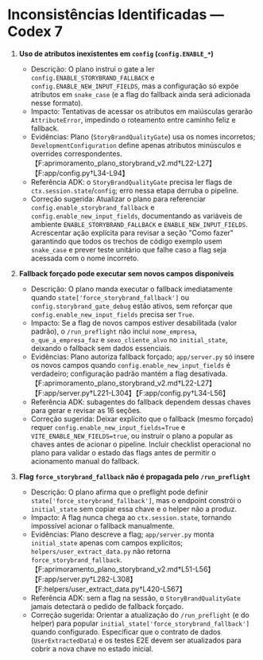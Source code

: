 # Inconsistências Identificadas — Codex 7

1. **Uso de atributos inexistentes em `config` (`config.ENABLE_*`)**  
   - Descrição: O plano instrui o gate a ler `config.ENABLE_STORYBRAND_FALLBACK` e `config.ENABLE_NEW_INPUT_FIELDS`, mas a configuração só expõe atributos em `snake_case` (e a flag do fallback ainda será adicionada nesse formato).  
   - Impacto: Tentativas de acessar os atributos em maiúsculas gerarão `AttributeError`, impedindo o roteamento entre caminho feliz e fallback.  
   - Evidências: Plano (`StoryBrandQualityGate`) usa os nomes incorretos; `DevelopmentConfiguration` define apenas atributos minúsculos e overrides correspondentes.【F:aprimoramento_plano_storybrand_v2.md†L22-L27】【F:app/config.py†L34-L94】  
   - Referência ADK: o `StoryBrandQualityGate` precisa ler flags de `ctx.session.state`/`config`; erro nessa etapa derruba o pipeline.  
   - Correção sugerida: Atualizar o plano para referenciar `config.enable_storybrand_fallback` e `config.enable_new_input_fields`, documentando as variáveis de ambiente `ENABLE_STORYBRAND_FALLBACK` e `ENABLE_NEW_INPUT_FIELDS`. Acrescentar ação explícita para revisar a seção "Como fazer" garantindo que todos os trechos de código exemplo usem `snake_case` e prever teste unitário que falhe caso a flag seja acessada com o nome incorreto.

2. **Fallback forçado pode executar sem novos campos disponíveis**  
   - Descrição: O plano manda executar o fallback imediatamente quando `state['force_storybrand_fallback']` ou `config.storybrand_gate_debug` estão ativos, sem reforçar que `config.enable_new_input_fields` precisa ser `True`.  
   - Impacto: Se a flag de novos campos estiver desabilitada (valor padrão), o `/run_preflight` não inclui `nome_empresa`, `o_que_a_empresa_faz` e `sexo_cliente_alvo` no `initial_state`, deixando o fallback sem dados essenciais.  
   - Evidências: Plano autoriza fallback forçado; `app/server.py` só insere os novos campos quando `config.enable_new_input_fields` é verdadeiro; configuração padrão mantém a flag desativada.【F:aprimoramento_plano_storybrand_v2.md†L22-L27】【F:app/server.py†L221-L304】【F:app/config.py†L34-L56】  
   - Referência ADK: subagentes do fallback dependem dessas chaves para gerar e revisar as 16 seções.  
   - Correção sugerida: Deixar explícito que o fallback (mesmo forçado) requer `config.enable_new_input_fields=True` e `VITE_ENABLE_NEW_FIELDS=true`, ou instruir o plano a popular as chaves antes de acionar o pipeline. Incluir checklist operacional no plano para validar o estado das flags antes de permitir o acionamento manual do fallback.

3. **Flag `force_storybrand_fallback` não é propagada pelo `/run_preflight`**  
   - Descrição: O plano afirma que o preflight pode definir `state['force_storybrand_fallback']`, mas o endpoint constrói o `initial_state` sem copiar essa chave e o helper não a produz.  
   - Impacto: A flag nunca chega ao `ctx.session.state`, tornando impossível acionar o fallback manualmente.  
   - Evidências: Plano descreve a flag; `app/server.py` monta `initial_state` apenas com campos explícitos; `helpers/user_extract_data.py` não retorna `force_storybrand_fallback`.【F:aprimoramento_plano_storybrand_v2.md†L51-L56】【F:app/server.py†L282-L308】【F:helpers/user_extract_data.py†L420-L567】  
   - Referência ADK: sem a flag na sessão, o `StoryBrandQualityGate` jamais detectará o pedido de fallback forçado.  
   - Correção sugerida: Orientar a atualização do `/run_preflight` (e do helper) para popular `initial_state['force_storybrand_fallback']` quando configurado. Especificar que o contrato de dados (`UserExtractedData`) e os testes E2E devem ser atualizados para cobrir a nova chave no estado inicial.
